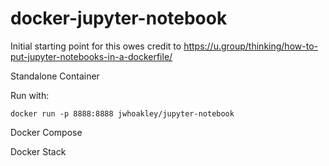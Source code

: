# docker-jupyter-notebook

Initial starting point for this owes credit to https://u.group/thinking/how-to-put-jupyter-notebooks-in-a-dockerfile/

Standalone Container

Run with:

	docker run -p 8888:8888 jwhoakley/jupyter-notebook

Docker Compose


Docker Stack



